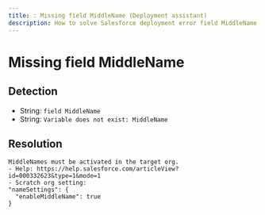 ```yaml
---
title: : Missing field MiddleName (Deployment assistant)
description: How to solve Salesforce deployment error field MiddleName
---
```

<!-- markdownlint-disable MD013 -->
# Missing field MiddleName

## Detection

- String: `field MiddleName`
- String: `Variable does not exist: MiddleName`

## Resolution

```shell
MiddleNames must be activated in the target org.
- Help: https://help.salesforce.com/articleView?id=000332623&type=1&mode=1
- Scratch org setting:
"nameSettings": {
  "enableMiddleName": true
}
```
